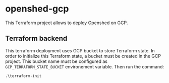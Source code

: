 # openshed-gcp

This Terraform project allows to deploy Openshed on GCP.

## Terraform backend
This terraform deployment uses GCP bucket to store Terraform state.
In order to initialize this Terraform state, a bucket must be created in the GCP project.
This bucket name must be configured as `GCP_TERRAFORM_STATE_BUCKET` environement variable.
Then run the command:
```
.\terraform-init
```
